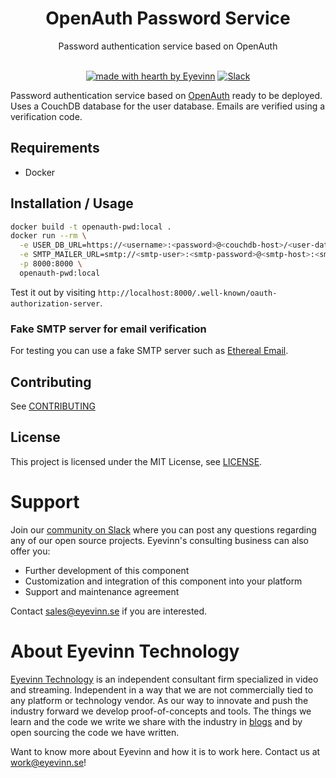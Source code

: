 <h1 align="center">
  OpenAuth Password Service
</h1>

<div align="center">
  Password authentication service based on OpenAuth
  <br />
</div>

<div align="center">
<br />

[![made with hearth by Eyevinn](https://img.shields.io/badge/made%20with%20%E2%99%A5%20by-Eyevinn-59cbe8.svg?style=flat-square)](https://github.com/eyevinn)
[![Slack](http://slack.streamingtech.se/badge.svg)](http://slack.streamingtech.se)

</div>

Password authentication service based on [OpenAuth](https://github.com/openauthjs/openauth) ready to be deployed. Uses a CouchDB database for the user database. Emails are verified using a verification code.

## Requirements

- Docker

## Installation / Usage

```bash
docker build -t openauth-pwd:local .
docker run --rm \
  -e USER_DB_URL=https://<username>:<password>@<couchdb-host>/<user-database> \
  -e SMTP_MAILER_URL=smtp://<smtp-user>:<smtp-password>@<smtp-host>:<smtp-port> \
  -p 8000:8000 \
  openauth-pwd:local
```

Test it out by visiting `http://localhost:8000/.well-known/oauth-authorization-server`.

### Fake SMTP server for email verification

For testing you can use a fake SMTP server such as [Ethereal Email](https://ethereal.email).

## Contributing

See [CONTRIBUTING](CONTRIBUTING.md)

## License

This project is licensed under the MIT License, see [LICENSE](LICENSE).

# Support

Join our [community on Slack](http://slack.streamingtech.se) where you can post any questions regarding any of our open source projects. Eyevinn's consulting business can also offer you:

- Further development of this component
- Customization and integration of this component into your platform
- Support and maintenance agreement

Contact [sales@eyevinn.se](mailto:sales@eyevinn.se) if you are interested.

# About Eyevinn Technology

[Eyevinn Technology](https://www.eyevinntechnology.se) is an independent consultant firm specialized in video and streaming. Independent in a way that we are not commercially tied to any platform or technology vendor. As our way to innovate and push the industry forward we develop proof-of-concepts and tools. The things we learn and the code we write we share with the industry in [blogs](https://dev.to/video) and by open sourcing the code we have written.

Want to know more about Eyevinn and how it is to work here. Contact us at work@eyevinn.se!
